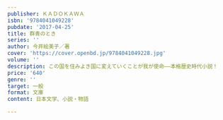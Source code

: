 ```yaml
---
publisher: ＫＡＤＯＫＡＷＡ
isbn: '9784041049228'
pubdate: '2017-04-25'
title: 群青のとき
series: ''
author: 今井絵美子／著
cover: 'https://cover.openbd.jp/9784041049228.jpg'
volume: ''
description: この国を住みよき国に変えていくことが我が使命――本格歴史時代小説！
price: '640'
genre: ''
target: 一般
format: 文庫
content: 日本文学、小説・物語

---
```

